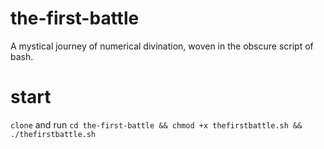# the-first-battle
A mystical journey of numerical divination, woven in the obscure script of bash.
# start
```clone``` and run ```cd the-first-battle && chmod +x thefirstbattle.sh && ./thefirstbattle.sh```
